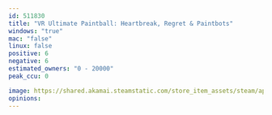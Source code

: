 ```yaml
---
id: 511830
title: "VR Ultimate Paintball: Heartbreak, Regret & Paintbots"
windows: "true"
mac: "false"
linux: false
positive: 6
negative: 6
estimated_owners: "0 - 20000"
peak_ccu: 0

image: https://shared.akamai.steamstatic.com/store_item_assets/steam/apps/511830/header.jpg?t=1470874834
opinions:
---
```

